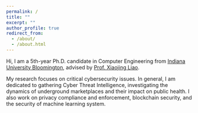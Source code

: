 ```yaml
---
permalink: /
title: ""
excerpt: ""
author_profile: true
redirect_from: 
  - /about/
  - /about.html
---
```


Hi, I am a 5th-year Ph.D. candidate in Computer Engineering from [Indiana University Bloomington](https://luddy.indiana.edu/index.html), advised by [Prof. Xiaojing Liao](https://www.xiaojingliao.com). 

My research focuses on critical cybersecurity issues. In general, I am dedicated to gathering Cyber Threat Intelligence, investigating the dynamics of underground marketplaces and their impact on public health. I also work on privacy compliance and enforcement, blockchain security, and the security of machine learning system.
